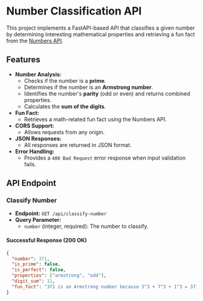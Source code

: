 # Number Classification API

This project implements a FastAPI-based API that classifies a given number by determining interesting mathematical properties and retrieving a fun fact from the [Numbers API](http://numbersapi.com/).

## Features

- **Number Analysis:**
  - Checks if the number is a **prime**.
  - Determines if the number is an **Armstrong number**.
  - Identifies the number's **parity** (odd or even) and returns combined properties.
  - Calculates the **sum of the digits**.
- **Fun Fact:**
  - Retrieves a math-related fun fact using the Numbers API.
- **CORS Support:**
  - Allows requests from any origin.
- **JSON Responses:**
  - All responses are returned in JSON format.
- **Error Handling:**
  - Provides a `400 Bad Request` error response when input validation fails.

## API Endpoint

### Classify Number

- **Endpoint:** `GET /api/classify-number`
- **Query Parameter:**
  - `number` (integer, required): The number to classify.

#### Successful Response (200 OK)

```json
{
  "number": 371,
  "is_prime": false,
  "is_perfect": false,
  "properties": ["armstrong", "odd"],
  "digit_sum": 11,
  "fun_fact": "371 is an Armstrong number because 3^3 + 7^3 + 1^3 = 371"
}
